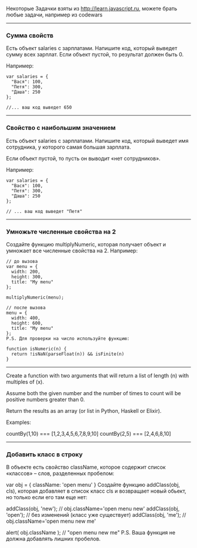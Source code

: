 Некоторые Задачки взяты из http://learn.javascript.ru, можете брать любые задачи, например из codewars
***
### Сумма свойств
Есть объект salaries с зарплатами. Напишите код, который выведет сумму всех зарплат.
Если объект пустой, то результат должен быть 0.

Например:
```
var salaries = {
  "Вася": 100,
  "Петя": 300,
  "Даша": 250
};

//... ваш код выведет 650
```


***
### Свойство с наибольшим значением
Есть объект salaries с зарплатами. Напишите код, который выведет имя сотрудника, у которого самая большая зарплата.

Если объект пустой, то пусть он выводит «нет сотрудников».

Например:

```
var salaries = {
  "Вася": 100,
  "Петя": 300,
  "Даша": 250
};

// ... ваш код выведет "Петя"
```


***
### Умножьте численные свойства на 2
Создайте функцию multiplyNumeric, которая получает объект и умножает все численные свойства на 2. Например:
```
// до вызова
var menu = {
  width: 200,
  height: 300,
  title: "My menu"
};

multiplyNumeric(menu);

// после вызова
menu = {
  width: 400,
  height: 600,
  title: "My menu"
};
P.S. Для проверки на число используйте функцию:

function isNumeric(n) {
  return !isNaN(parseFloat(n)) && isFinite(n)
}
```



***
Create a function with two arguments that will return a list of length (n) with multiples of (x).

Assume both the given number and the number of times to count will be positive numbers greater than 0.

Return the results as an array (or list in Python, Haskell or Elixir).

Examples:

countBy(1,10) === [1,2,3,4,5,6,7,8,9,10]
countBy(2,5) === [2,4,6,8,10]



***
### Добавить класс в строку
В объекте есть свойство className, которое содержит список «классов» – слов, разделенных пробелом:

var obj = {
  className: 'open menu'
}
Создайте функцию addClass(obj, cls), которая добавляет в список класс cls и возвращает новый обьект, но только если его там еще нет:

addClass(obj, 'new'); // obj.className='open menu new'
addClass(obj, 'open'); // без изменений (класс уже существует)
addClass(obj, 'me'); // obj.className='open menu new me'

alert( obj.className ); // "open menu new me"
P.S. Ваша функция не должна добавлять лишних пробелов.